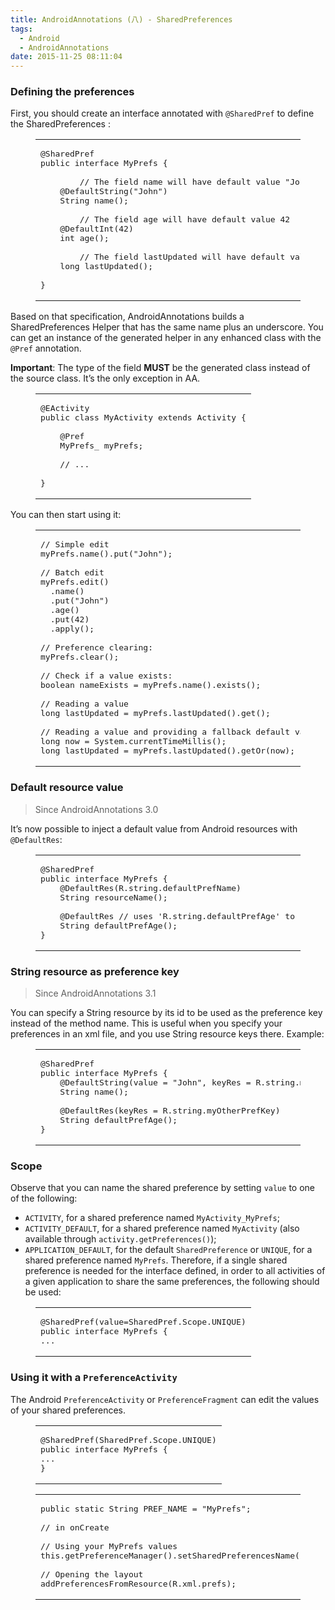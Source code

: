 ```yaml
---
title: AndroidAnnotations (八) - SharedPreferences
tags:
  - Android
  - AndroidAnnotations
date: 2015-11-25 08:11:04
---
```


### Defining the preferences

First, you should create an interface annotated with `@SharedPref` to define the SharedPreferences :

<figure class="highlight java"><table><tr><td class="code"><pre><span class="line"><span class="annotation">@SharedPref</span></span>
<span class="line"><span class="keyword">public</span> <span class="class"><span class="keyword">interface</span> <span class="title">MyPrefs</span> </span>&#123;</span>
<span class="line"></span>
<span class="line">        <span class="comment">// The field name will have default value "John"</span></span>
<span class="line">    <span class="annotation">@DefaultString</span>(<span class="string">"John"</span>)</span>
<span class="line">    <span class="function">String <span class="title">name</span><span class="params">()</span></span>;</span>
<span class="line"></span>
<span class="line">        <span class="comment">// The field age will have default value 42</span></span>
<span class="line">    <span class="annotation">@DefaultInt</span>(<span class="number">42</span>)</span>
<span class="line">    <span class="function"><span class="keyword">int</span> <span class="title">age</span><span class="params">()</span></span>;</span>
<span class="line"></span>
<span class="line">        <span class="comment">// The field lastUpdated will have default value 0</span></span>
<span class="line">    <span class="function"><span class="keyword">long</span> <span class="title">lastUpdated</span><span class="params">()</span></span>;</span>
<span class="line"></span>
<span class="line">&#125;</span>
</pre></td></tr></table></figure>

Based on that specification, AndroidAnnotations builds a SharedPreferences Helper that has the same name plus an underscore. You can get an instance of the generated helper in any enhanced class with the `@Pref` annotation.

**Important**: The type of the field **MUST** be the generated class instead of the source class. It’s the only exception in AA.

<figure class="highlight scala"><table><tr><td class="code"><pre><span class="line"><span class="annotation">@EActivity</span></span>
<span class="line">public <span class="class"><span class="keyword">class</span> <span class="title">MyActivity</span> <span class="keyword"><span class="keyword">extends</span></span> <span class="title">Activity</span> &#123;</span></span>
<span class="line"></span>
<span class="line">    <span class="annotation">@Pref</span></span>
<span class="line">    <span class="type">MyPrefs_</span> myPrefs;</span>
<span class="line"></span>
<span class="line">    <span class="comment">// ...</span></span>
<span class="line"></span>
<span class="line">&#125;</span>
</pre></td></tr></table></figure>

You can then start using it:

<figure class="highlight processing"><table><tr><td class="code"><pre><span class="line"><span class="comment">// Simple edit</span></span>
<span class="line">myPrefs.name().put(<span class="string">"John"</span>);</span>
<span class="line"></span>
<span class="line"><span class="comment">// Batch edit</span></span>
<span class="line">myPrefs.edit()</span>
<span class="line">  .name()</span>
<span class="line">  .put(<span class="string">"John"</span>)</span>
<span class="line">  .age()</span>
<span class="line">  .put(<span class="number">42</span>)</span>
<span class="line">  .apply();</span>
<span class="line"></span>
<span class="line"><span class="comment">// Preference clearing:</span></span>
<span class="line">myPrefs.<span class="built_in">clear</span>();</span>
<span class="line"></span>
<span class="line"><span class="comment">// Check if a value exists:</span></span>
<span class="line"><span class="built_in">boolean</span> nameExists = myPrefs.name().exists();</span>
<span class="line"></span>
<span class="line"><span class="comment">// Reading a value</span></span>
<span class="line"><span class="keyword">long</span> lastUpdated = myPrefs.lastUpdated().<span class="built_in">get</span>();</span>
<span class="line"></span>
<span class="line"><span class="comment">// Reading a value and providing a fallback default value</span></span>
<span class="line"><span class="keyword">long</span> now = System.currentTimeMillis();</span>
<span class="line"><span class="keyword">long</span> lastUpdated = myPrefs.lastUpdated().getOr(now);</span>
</pre></td></tr></table></figure>

### Default resource value
> Since AndroidAnnotations 3.0

It’s now possible to inject a default value from Android resources with `@DefaultRes`:

<figure class="highlight autoit"><table><tr><td class="code"><pre><span class="line"><span class="constant">@SharedPref</span></span>
<span class="line">public interface MyPrefs &#123;</span>
<span class="line">    <span class="constant">@DefaultRes</span>(R.<span class="built_in">string</span>.defaultPrefName)</span>
<span class="line">    <span class="built_in">String</span> resourceName()<span class="comment">;</span></span>
<span class="line"></span>
<span class="line">    <span class="constant">@DefaultRes</span> // uses <span class="string">'R.string.defaultPrefAge'</span> <span class="keyword">to</span> set <span class="keyword">default</span> value</span>
<span class="line">    <span class="built_in">String</span> defaultPrefAge()<span class="comment">;</span></span>
<span class="line">&#125;</span>
</pre></td></tr></table></figure>

### String resource as preference key
> Since AndroidAnnotations 3.1

You can specify a String resource by its id to be used as the preference key instead of the method name. This is useful when you specify your preferences in an xml file, and you use String resource keys there. Example:

<figure class="highlight cs"><table><tr><td class="code"><pre><span class="line">@SharedPref</span>
<span class="line"><span class="keyword">public</span> <span class="keyword">interface</span> <span class="title">MyPrefs</span> &#123;</span>
<span class="line">    @DefaultString(<span class="keyword">value</span> = <span class="string">"John"</span>, keyRes = R.<span class="keyword">string</span>.myPrefKey)</span>
<span class="line">    <span class="function">String <span class="title">name</span>(<span class="params"></span>)</span>;</span>
<span class="line"></span>
<span class="line">    @DefaultRes(keyRes = R.<span class="keyword">string</span>.myOtherPrefKey)</span>
<span class="line">    <span class="function">String <span class="title">defaultPrefAge</span>(<span class="params"></span>)</span>;</span>
<span class="line">&#125;</span>
</pre></td></tr></table></figure>

### Scope

Observe that you can name the shared preference by setting `value` to one of the following:

*   `ACTIVITY`, for a shared preference named `MyActivity_MyPrefs`;
*   `ACTIVITY_DEFAULT`, for a shared preference named `MyActivity` (also available through `activity.getPreferences()`);
*   `APPLICATION_DEFAULT`, for the default `SharedPreference` or `UNIQUE`, for a shared preference named `MyPrefs`.
Therefore, if a single shared preference is needed for the interface defined, in order to all activities of a given application to share the same preferences, the following should be used:
<figure class="highlight cs"><table><tr><td class="code"><pre><span class="line">@SharedPref(<span class="keyword">value</span>=SharedPref.Scope.UNIQUE)</span>
<span class="line"><span class="keyword">public</span> <span class="keyword">interface</span> <span class="title">MyPrefs</span> &#123;</span>
<span class="line">...</span>
</pre></td></tr></table></figure>

### Using it with a `PreferenceActivity`

The Android `PreferenceActivity` or `PreferenceFragment` can edit the values of your shared preferences.

<figure class="highlight groovy"><table><tr><td class="code"><pre><span class="line"><span class="annotation">@SharedPref</span>(SharedPref.Scope.UNIQUE)</span>
<span class="line"><span class="keyword">public</span> <span class="class"><span class="keyword">interface</span> <span class="title">MyPrefs</span> &#123;</span></span>
<span class="line">...</span>
<span class="line">&#125;</span>
</pre></td></tr></table></figure>
<figure class="highlight processing"><table><tr><td class="code"><pre><span class="line"><span class="keyword">public</span> <span class="keyword">static</span> <span class="keyword">String</span> PREF_NAME = <span class="string">"MyPrefs"</span>;</span>
<span class="line"></span>
<span class="line"><span class="comment">// in onCreate</span></span>
<span class="line"></span>
<span class="line"><span class="comment">// Using your MyPrefs values </span></span>
<span class="line"><span class="keyword">this</span>.getPreferenceManager().setSharedPreferencesName(PREF_NAME);</span>
<span class="line"></span>
<span class="line"><span class="comment">// Opening the layout </span></span>
<span class="line">addPreferencesFromResource(R.xml.prefs);</span>
</pre></td></tr></table></figure>